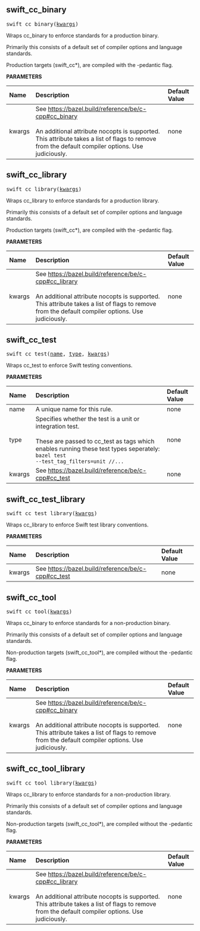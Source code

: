 <!-- Generated with Stardoc: http://skydoc.bazel.build -->



<a id="swift_cc_binary"></a>

## swift_cc_binary

<pre>
swift_cc_binary(<a href="#swift_cc_binary-kwargs">kwargs</a>)
</pre>

Wraps cc_binary to enforce standards for a production binary.

Primarily this consists of a default set of compiler options and
language standards.

Production targets (swift_cc*), are compiled with the -pedantic flag.


**PARAMETERS**


| Name  | Description | Default Value |
| :------------- | :------------- | :------------- |
| <a id="swift_cc_binary-kwargs"></a>kwargs |  See https://bazel.build/reference/be/c-cpp#cc_binary<br><br>An additional attribute nocopts is supported. This attribute takes a list of flags to remove from the default compiler options. Use judiciously.   |  none |


<a id="swift_cc_library"></a>

## swift_cc_library

<pre>
swift_cc_library(<a href="#swift_cc_library-kwargs">kwargs</a>)
</pre>

Wraps cc_library to enforce standards for a production library.

Primarily this consists of a default set of compiler options and
language standards.

Production targets (swift_cc*), are compiled with the -pedantic flag.


**PARAMETERS**


| Name  | Description | Default Value |
| :------------- | :------------- | :------------- |
| <a id="swift_cc_library-kwargs"></a>kwargs |  See https://bazel.build/reference/be/c-cpp#cc_library<br><br>An additional attribute nocopts is supported. This attribute takes a list of flags to remove from the default compiler options. Use judiciously.   |  none |


<a id="swift_cc_test"></a>

## swift_cc_test

<pre>
swift_cc_test(<a href="#swift_cc_test-name">name</a>, <a href="#swift_cc_test-type">type</a>, <a href="#swift_cc_test-kwargs">kwargs</a>)
</pre>

Wraps cc_test to enforce Swift testing conventions.

**PARAMETERS**


| Name  | Description | Default Value |
| :------------- | :------------- | :------------- |
| <a id="swift_cc_test-name"></a>name |  A unique name for this rule.   |  none |
| <a id="swift_cc_test-type"></a>type |  Specifies whether the test is a unit or integration test.<br><br>These are passed to cc_test as tags which enables running these test types seperately: <code>bazel test --test_tag_filters=unit //...</code>   |  none |
| <a id="swift_cc_test-kwargs"></a>kwargs |  See https://bazel.build/reference/be/c-cpp#cc_test   |  none |


<a id="swift_cc_test_library"></a>

## swift_cc_test_library

<pre>
swift_cc_test_library(<a href="#swift_cc_test_library-kwargs">kwargs</a>)
</pre>

Wraps cc_library to enforce Swift test library conventions.

**PARAMETERS**


| Name  | Description | Default Value |
| :------------- | :------------- | :------------- |
| <a id="swift_cc_test_library-kwargs"></a>kwargs |  See https://bazel.build/reference/be/c-cpp#cc_test   |  none |


<a id="swift_cc_tool"></a>

## swift_cc_tool

<pre>
swift_cc_tool(<a href="#swift_cc_tool-kwargs">kwargs</a>)
</pre>

Wraps cc_binary to enforce standards for a non-production binary.

Primarily this consists of a default set of compiler options and
language standards.

Non-production targets (swift_cc_tool*), are compiled without the
-pedantic flag.


**PARAMETERS**


| Name  | Description | Default Value |
| :------------- | :------------- | :------------- |
| <a id="swift_cc_tool-kwargs"></a>kwargs |  See https://bazel.build/reference/be/c-cpp#cc_binary<br><br>An additional attribute nocopts is supported. This attribute takes a list of flags to remove from the default compiler options. Use judiciously.   |  none |


<a id="swift_cc_tool_library"></a>

## swift_cc_tool_library

<pre>
swift_cc_tool_library(<a href="#swift_cc_tool_library-kwargs">kwargs</a>)
</pre>

Wraps cc_library to enforce standards for a non-production library.

Primarily this consists of a default set of compiler options and
language standards.

Non-production targets (swift_cc_tool*), are compiled without the
-pedantic flag.


**PARAMETERS**


| Name  | Description | Default Value |
| :------------- | :------------- | :------------- |
| <a id="swift_cc_tool_library-kwargs"></a>kwargs |  See https://bazel.build/reference/be/c-cpp#cc_library<br><br>An additional attribute nocopts is supported. This attribute takes a list of flags to remove from the default compiler options. Use judiciously.   |  none |



